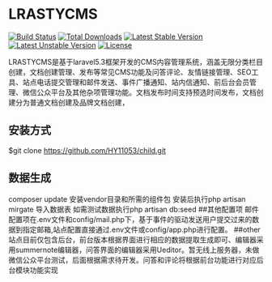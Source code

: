 # LRASTYCMS

[![Build Status](https://travis-ci.org/laravel/framework.svg)](https://travis-ci.org/laravel/framework)
[![Total Downloads](https://poser.pugx.org/laravel/framework/d/total.svg)](https://packagist.org/packages/laravel/framework)
[![Latest Stable Version](https://poser.pugx.org/laravel/framework/v/stable.svg)](https://packagist.org/packages/laravel/framework)
[![Latest Unstable Version](https://poser.pugx.org/laravel/framework/v/unstable.svg)](https://packagist.org/packages/laravel/framework)
[![License](https://poser.pugx.org/laravel/framework/license.svg)](https://packagist.org/packages/laravel/framework)

 LRASTYCMS是基于laravel5.3框架开发的CMS内容管理系统，涵盖无限分类栏目创建，文档创建管理、发布等常见CMS功能及问答评论、友情链接管理、SEO工具、站点电话提交管理和邮件发送、事件广播通知、站内信通知、前后台会员管理、微信公众平台及其他杂项管理功能。文档发布时间支持预选时间发布，文档创建分为普通文档创建及品牌文档创建，

## 安装方式

$git clone https://github.com/HY11053/child.git

## 数据生成
composer update 安装vendor目录和所需的组件包
安装后执行php artisan mirgate 导入数据表
如需测试数据执行php artisan db:seed
##其他配置项
邮件配置项在.env文件和config/mail.php下，基于事件的驱动发送用户提交过来的数据到指定邮箱,站点配置直接通过.env文件或config/app.php进行配置。
##other
站点目前仅包含后台，前台版本根据界面进行相应的数据提取生成即可、编辑器采用summernote编辑器，问答界面的编辑器采用Ueditor。暂无线上服务器，未做微信公众平台测试，后面根据需求待开发。问答和评论将根据前台功能进行对应后台模块功能实现


